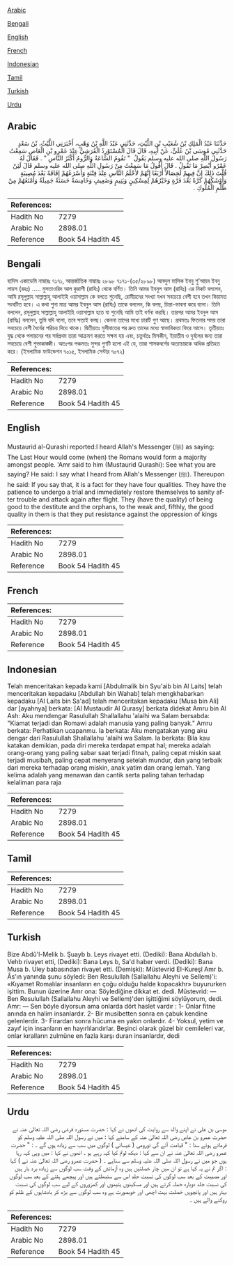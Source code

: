 [Arabic](#arabic)

[Bengali](#bengali)

[English](#english)

[French](#french)

[Indonesian](#indonesian)

[Tamil](#tamil)

[Turkish](#turkish)

[Urdu](#urdu)

## Arabic


<div dir="rtl" lang="ar" style={{fontSize:'larger',backgroundColor:'#f8f9fa',padding:20}}>
حَدَّثَنَا عَبْدُ الْمَلِكِ بْنُ شُعَيْبِ بْنِ اللَّيْثِ، حَدَّثَنِي عَبْدُ اللَّهِ بْنُ وَهْبٍ، أَخْبَرَنِي اللَّيْثُ، بْنُ سَعْدٍ حَدَّثَنِي مُوسَى بْنُ عُلَىٍّ، عَنْ أَبِيهِ، قَالَ قَالَ الْمُسْتَوْرِدُ الْقُرَشِيُّ عِنْدَ عَمْرِو بْنِ الْعَاصِ سَمِعْتُ رَسُولَ اللَّهِ صلى الله عليه وسلم يَقُولُ ‏ "‏ تَقُومُ السَّاعَةُ وَالرُّومُ أَكْثَرُ النَّاسِ ‏"‏ ‏.‏ فَقَالَ لَهُ عَمْرٌو أَبْصِرْ مَا تَقُولُ ‏.‏ قَالَ أَقُولُ مَا سَمِعْتُ مِنْ رَسُولِ اللَّهِ صلى الله عليه وسلم قَالَ لَئِنْ قُلْتَ ذَلِكَ إِنَّ فِيهِمْ لَخِصَالاً أَرْبَعًا إِنَّهُمْ لأَحْلَمُ النَّاسِ عِنْدَ فِتْنَةٍ وَأَسْرَعُهُمْ إِفَاقَةً بَعْدَ مُصِيبَةٍ وَأَوْشَكُهُمْ كَرَّةً بَعْدَ فَرَّةٍ وَخَيْرُهُمْ لِمِسْكِينٍ وَيَتِيمٍ وَضَعِيفٍ وَخَامِسَةٌ حَسَنَةٌ جَمِيلَةٌ وَأَمْنَعُهُمْ مِنْ ظُلْمِ الْمُلُوكِ ‏.‏
</div>
<div style={{backgroundColor:'#f8f9fa',padding:20, marginBottom: 10}}><table> <thead> <tr> <th>References:</th> <th></th> </tr> </thead> <tbody><tr><td>Hadith No</td><td>7279</td></tr><tr><td>Arabic No</td><td>2898.01</td></tr><tr><td>Reference</td><td>Book 54 Hadith 45</td></tr></tbody></table></div>

## Bengali


<div dir="ltr" lang="bn" style={{fontSize:'larger',backgroundColor:'#f8f9fa',padding:20}}>
হাদিস একাডেমি নাম্বারঃ ৭১৭১, আন্তর্জাতিক নাম্বারঃ ২৮৯৮ ৭১৭১-(৩৫/২৮৯৮) আবদুল মালিক ইবনু শু’আয়ব ইবনু লায়স (রহঃ) ..... মুসতাওরিদ আল কুরাশী (রাযিঃ) থেকে বর্ণিত। তিনি আমর ইবনুল আস (রাযিঃ) এর নিকট বললেন, আমি রসূলুল্লাহ সাল্লাল্লাহু আলাইহি ওয়াসাল্লাম কে বলতে শুনেছি, রোমীয়দের সংখ্যা যখন সবচেয়ে বেশী হবে তখন কিয়ামত সংঘটিত হবে। এ কথা শুনা মাত্র আমর ইবনুল আস (রাযিঃ) তাকে বললেন, কি বলছ, চিন্তা-ভাবনা করে বলো। তিনি বললেন, রসূলুল্লাহ সাল্লাল্লাহু আলাইহি ওয়াসাল্লাম হতে যা শুনেছি আমি তাই বর্ণনা করছি। তারপর আমর ইবনুল আস (রাযিঃ) বললেন, তুমি যদি বলো, তবে সত্যই বলছ। কেননা তাদের মধ্যে চারটি গুণ আছে। প্রথমতঃ ফিতনার সময় তারা সবচেয়ে বেশী ধৈর্যের পরিচয় দিয়ে থাকে। দ্বিতীয়তঃ মুসীবাতের পর দ্রুত তাদের মধ্যে স্বাভাবিকতা ফিরে আসে। তৃতীয়তঃ যুদ্ধ থেকে পলায়নের পর সর্বপ্রথম তারা আক্রমণ করতে সক্ষম হয় এবং, চতুর্থতঃ মিসকীন, ইয়াতীম ও দুর্বলের জন্য তারা সবচেয়ে বেশী শুভাকাঙ্ক্ষী। অতঃপর পঞ্চমতঃ সুন্দর গুণটি হলো এই যে, তারা শাসকবর্গের অত্যাচারকে অধিক প্রতিহত করে। (ইসলামিক ফাউন্ডেশন ৭০১৫, ইসলামিক সেন্টার ৭০৭২)
</div>
<div style={{backgroundColor:'#f8f9fa',padding:20, marginBottom: 10}}><table> <thead> <tr> <th>References:</th> <th></th> </tr> </thead> <tbody><tr><td>Hadith No</td><td>7279</td></tr><tr><td>Arabic No</td><td>2898.01</td></tr><tr><td>Reference</td><td>Book 54 Hadith 45</td></tr></tbody></table></div>

## English


<div dir="ltr" lang="en" style={{fontSize:'larger',backgroundColor:'#f8f9fa',padding:20}}>
Mustaurid al-Qurashi reported:I heard Allah's Messenger (ﷺ) as saying: The Last Hour would come (when) the Romans would form a majority amongst people. 'Amr said to him (Mustaurid Qurashi): See what you are saying? He said: I say what I heard from Allah's Messenger (ﷺ). Thereupon he said: If you say that, it is a fact for they have four qualities. They have the patience to undergo a trial and immediately restore themselves to sanity after trouble and attack again after flight. They (have the quality) of being good to the destitute and the orphans, to the weak and, fifthly, the good quality in them is that they put resistance against the oppression of kings
</div>
<div style={{backgroundColor:'#f8f9fa',padding:20, marginBottom: 10}}><table> <thead> <tr> <th>References:</th> <th></th> </tr> </thead> <tbody><tr><td>Hadith No</td><td>7279</td></tr><tr><td>Arabic No</td><td>2898.01</td></tr><tr><td>Reference</td><td>Book 54 Hadith 45</td></tr></tbody></table></div>

## French


<div dir="ltr" lang="fr" style={{fontSize:'larger',backgroundColor:'#f8f9fa',padding:20}}>

</div>
<div style={{backgroundColor:'#f8f9fa',padding:20, marginBottom: 10}}><table> <thead> <tr> <th>References:</th> <th></th> </tr> </thead> <tbody><tr><td>Hadith No</td><td>7279</td></tr><tr><td>Arabic No</td><td>2898.01</td></tr><tr><td>Reference</td><td>Book 54 Hadith 45</td></tr></tbody></table></div>

## Indonesian


<div dir="ltr" lang="id" style={{fontSize:'larger',backgroundColor:'#f8f9fa',padding:20}}>
Telah menceritakan kepada kami [Abdulmalik bin Syu'aib bin Al Laits] telah menceritakan kepadaku [Abdullah bin Wahab] telah mengkhabarkan kepadaku [Al Laits bin Sa'ad] telah menceritakan kepadaku [Musa bin Ali] dar [ayahnya] berkata: [Al Mustaudir Al Qurasy] berkata didekat Amru bin Al Ash: Aku mendengar Rasulullah Shallallahu 'alaihi wa Salam bersabda: "Kiamat terjadi dan Romawi adalah manusia yang paling banyak." Amru berkata: Perhatikan ucapanmu. Ia berkata: Aku mengatakan yang aku dengar dari Rasulullah Shallallahu 'alaihi wa Salam. Ia berkata: Bila kau katakan demikian, pada diri mereka terdapat empat hal; mereka adalah orang-orang yang paling sabar saat terjadi fitnah, paling cepat miskin saat terjadi musibah, paling cepat menyerang setelah mundur, dan yang terbaik dari mereka terhadap orang miskin, anak yatim dan orang lemah. Yang kelima adalah yang menawan dan cantik serta paling tahan terhadap kelaliman para raja
</div>
<div style={{backgroundColor:'#f8f9fa',padding:20, marginBottom: 10}}><table> <thead> <tr> <th>References:</th> <th></th> </tr> </thead> <tbody><tr><td>Hadith No</td><td>7279</td></tr><tr><td>Arabic No</td><td>2898.01</td></tr><tr><td>Reference</td><td>Book 54 Hadith 45</td></tr></tbody></table></div>

## Tamil


<div dir="ltr" lang="ta" style={{fontSize:'larger',backgroundColor:'#f8f9fa',padding:20}}>

</div>
<div style={{backgroundColor:'#f8f9fa',padding:20, marginBottom: 10}}><table> <thead> <tr> <th>References:</th> <th></th> </tr> </thead> <tbody><tr><td>Hadith No</td><td>7279</td></tr><tr><td>Arabic No</td><td>2898.01</td></tr><tr><td>Reference</td><td>Book 54 Hadith 45</td></tr></tbody></table></div>

## Turkish


<div dir="ltr" lang="tr" style={{fontSize:'larger',backgroundColor:'#f8f9fa',padding:20}}>
Bize Abdû'l-Melik b. Şuayb b. Leys rivayet etti. (Dediki): Bana Abdullah b. Vehb rivayet etti, (Dediki): Bana Leys b, Sa'd haber verdi. (Dediki): Bana Musa b. Uley babasından rivayet etti. (Demişki): Müstevrid EI-Kureşî Amr b. Âs'ın yanında şunu söyledi: Ben Resulullah (Sallallahu Aleyhi ve Sellem)'i: «Kıyamet Romalılar insanların en çoğu olduğu halde kopacakhr» buyururken işittim. Bunun üzerine Amr ona: Söylediğine dikkat et. dedi. Müstevrid: — Ben Resulullah (Sallallahu Aleyhi ve Sellem)'den işittiğimi söylüyorum, dedi. Amr: — Sen böyle diyorsun ama onlarda dört haslet vardır : 1- Onlar fitne anında en halim insanlardır. 2- Bir musibetten sonra en çabuk kendine gelenlerdir. 3- Firardan sonra hücuma en yakın onlardır. 4- Yoksul, yetim ve zayıf için insanların en hayırlılarıdırlar. Beşinci olarak güzel bir cemileleri var, onlar kıralların zulmüne en fazla karşı duran insanlardır, dedi
</div>
<div style={{backgroundColor:'#f8f9fa',padding:20, marginBottom: 10}}><table> <thead> <tr> <th>References:</th> <th></th> </tr> </thead> <tbody><tr><td>Hadith No</td><td>7279</td></tr><tr><td>Arabic No</td><td>2898.01</td></tr><tr><td>Reference</td><td>Book 54 Hadith 45</td></tr></tbody></table></div>

## Urdu


<div dir="rtl" lang="ur" style={{fontSize:'larger',backgroundColor:'#f8f9fa',padding:20}}>
موسیٰ بن علی نے اپنے والد سے روایت کی انھوں نے کہا : حضرت مستورد قرشی رضی اللہ تعالیٰ عنہ نے حضرت عمرو بن عاص رضی اللہ تعالیٰ عنہ کے سامنے کہا : میں نے رسول اللہ صلی اللہ علیہ وسلم کو فرماتے ہوئے سنا : " قیامت آئے گی تورومی ( عیسائی ) لوگوں میں سب سے زیادہ ہوں گے ۔ : " حضرت عمرو رضی اللہ تعالیٰ عنہ نے ان سے کہا : دیکھ لوتم کیا کہہ رہے ہو ۔ انھوں نے کہا : میں وہی کہہ رہا ہوں جو میں نے رسول اللہ صلی اللہ علیہ وسلم سے سناہے ۔ ( حضرت عمرو رضی اللہ تعالیٰ عنہ نے ) کہا : اگر تم نے یہ کہا ہے تو ان میں چار خصلتیں ہیں وہ آزمائش کے وقت سب لوگوں سے زیادہ برد بار ہیں اور مصیبت کے بعد سب لوگوں کی نسبت جلد اس سے سنبھلتے ہیں اور پیچھے ہٹنے کے بعد سب لوگوں کی نسبت جلد دوبارہ حملہ کرتے ہیں اور مسکینوں یتیموں اور کمزوروں کے لیے سب لوگوں کی نسبت بہتر ہیں اور پانچویں خصلت بہت اچھی اور خوبصورت ہے وہ سب لوگوں سے بڑھ کر بادشاہوں کے ظلم کو روکنے والے ہیں ۔
</div>
<div style={{backgroundColor:'#f8f9fa',padding:20, marginBottom: 10}}><table> <thead> <tr> <th>References:</th> <th></th> </tr> </thead> <tbody><tr><td>Hadith No</td><td>7279</td></tr><tr><td>Arabic No</td><td>2898.01</td></tr><tr><td>Reference</td><td>Book 54 Hadith 45</td></tr></tbody></table></div>